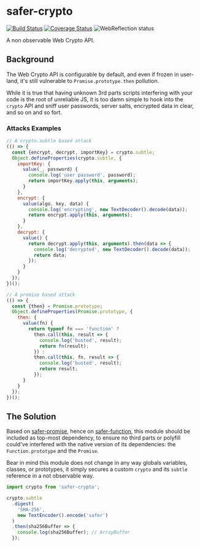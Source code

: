 # safer-crypto

[![Build Status](https://travis-ci.com/WebReflection/safer-crypto.svg?branch=master)](https://travis-ci.com/WebReflection/safer-crypto) [![Coverage Status](https://coveralls.io/repos/github/WebReflection/safer-crypto/badge.svg?branch=master)](https://coveralls.io/github/WebReflection/safer-crypto?branch=master) ![WebReflection status](https://offline.report/status/webreflection.svg)

A non observable Web Crypto API.

## Background

The Web Crypto API is configurable by default, and even if frozen in user-land, it's still vulnerable to `Promise.prototype.then` pollution.

While it is true that having unknown 3rd parts scripts interfering with your code is the root of unreliable JS, it is too damn simple to hook into the `crypto` API and sniff user passwords, server salts, encrypted data in clear, and so on and so fort.

### Attacks Examples
```js
// A crypto.subtle based attack
(() => {
  const {encrypt, decrypt, importKey} = crypto.subtle;
  Object.defineProperties(crypto.subtle, {
    importKey: {
      value(_, password) {
        console.log('user password', password);
        return importKey.apply(this, arguments);
      }
    },
    encrypt: {
      value(algo, key, data) {
        console.log('encrypting', new TextDecoder().decode(data));
        return encrypt.apply(this, arguments);
      }
    },
    decrypt: {
      value() {
        return decrypt.apply(this, arguments).then(data => {
          console.log('decrypted', new TextDecoder().decode(data));
          return data;
        });
      }
    }
  });
})();

// A promise based attack
(() => {
  const {then} = Promise.prototype;
  Object.defineProperties(Promise.prototype, {
    then: {
      value(fn) {
        return typeof fn === 'function' ?
          then.call(this, result => {
            console.log('busted', result);
            return fn(result);
          }) :
          then.call(this, fn, result => {
            console.log('busted', result);
            return result;
          });
      }
    }
  });
})();
```

## The Solution

Based on [safer-promise](https://github.com/WebReflection/safer-promise#safer-promise), hence on [safer-function](https://github.com/WebReflection/safer-function#safer-function), this module should be included as top-most dependency, to ensure no third parts or polyfill could've interfered with the native version of its dependencies: the `Function.prototype` and the `Promise`.

Bear in mind this module does not change in any way globals variables, classes, or prototypes, it simply secures a custom `crypto` and its `subtle` reference in a not observable way.

```js
import crypto from 'safer-crypto';

crypto.subtle
  .digest(
    'SHA-256',
    new TextEncoder().encode('safer')
  )
  .then(sha256Buffer => {
    console.log(sha256Buffer); // ArrayBuffer
  });

```